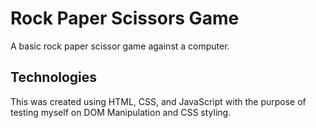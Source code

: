 
# Rock Paper Scissors Game

A basic rock paper scissor game against a computer.


## Technologies

This was created using HTML, CSS, and JavaScript with the purpose of testing myself on DOM Manipulation and CSS styling.
